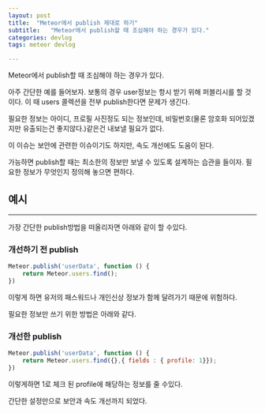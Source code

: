 ```yaml
---
layout: post
title:  "Meteor에서 publish 제대로 하기"
subtitle:   "Meteor에서 publish할 때 조심해야 하는 경우가 있다."
categories: devlog
tags: meteor devlog

---
```


Meteor에서 publish할 때 조심해야 하는 경우가 있다.

아주 간단한 예를 들어보자. 보통의 경우 user정보는 항시 받기 위해 퍼블리시를 할 것이다. 이 때 users 콜렉션을 전부 publish한다면 문제가 생긴다.

필요한 정보는 아이디, 프로필 사진정도 되는 정보인데, 비밀번호(물론 암호화 되어있겠지만 유출되는건 좋지않다.)같은건 내보낼 필요가 없다.

이 이슈는 보안에 관련한 이슈이기도 하지만, 속도 개선에도 도움이 된다.

가능하면 publish할 때는 최소한의 정보만 보낼 수 있도록 설계하는 습관을 들이자. 필요한 정보가 무엇인지 정의해 놓으면 편하다.

## 예시

---

가장 간단한 publish방법을 떠올리자면 아래와 같이 할 수있다.

### 개선하기 전 publish

```js
Meteor.publish('userData', function () {
    return Meteor.users.find();
})
```

이렇게 하면 유저의 패스워드나 개인신상 정보가 함께 달려가기 때문에 위험하다.

필요한 정보만 쓰기 위한 방법은 아래와 같다.

### 개선한 publish

```js
Meteor.publish('userData', function () {
    return Meteor.users.find({},{ fields : { profile: 1}});
})
```

이렇게하면 1로 체크 된 profile에 해당하는 정보를 줄 수있다.

간단한 설정만으로 보안과 속도 개선까지 되었다.
